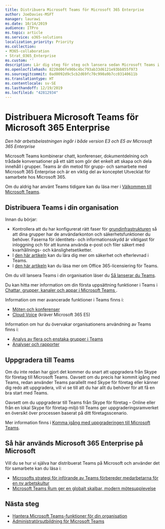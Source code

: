 ```yaml
---
title: Distribuera Microsoft Teams för Microsoft 365 Enterprise
author: JoeDavies-MSFT
manager: laurawi
ms.date: 10/14/2019
audience: ITPro
ms.topic: article
ms.service: o365-solutions
localization_priority: Priority
ms.collection:
- M365-collaboration
- Strat_O365_Enterprise
ms.custom: ''
description: Lär dig steg för steg och lansera sedan Microsoft Teams i hela organisationen.
ms.openlocfilehash: 8220d06fe90bc4bc793ab33d6121e93bb855f973
ms.sourcegitcommit: 0ad0092d9c5cb2d69fc70c990a9b7cc03140611b
ms.translationtype: HT
ms.contentlocale: sv-SE
ms.lasthandoff: 12/19/2019
ms.locfileid: "42812934"
---
```

# <a name="deploy-microsoft-teams-for-microsoft-365-enterprise"></a>Distribuera Microsoft Teams för Microsoft 365 Enterprise

*Den här arbetsbelastningen ingår i både version E3 och E5 av Microsoft 365 Enterprise*

Microsoft Teams kombinerar chatt, konferenser, dokumentdelning och trådade konversationer på ett sätt som gör det enkelt att skapa och dela innehåll i grupper. Teams är din metod för grupp- och samarbete med Microsoft 365 Enterprise och är en viktig del av konceptet Utvecklat för samarbete hos Microsoft 365. 

Om du aldrig har använt Teams tidigare kan du läsa mer i [Välkommen till Microsoft Teams](https://docs.microsoft.com/MicrosoftTeams/teams-overview). 


## <a name="roll-out-teams-to-your-organization"></a>Distribuera Teams i din organisation

Innan du börjar:

- Kontrollera att du har konfigurerat rätt faser för [grundinfrastrukturen](deploy-foundation-infrastructure.md) så att dina grupper har de användarkonton och säkerhetsfunktioner du behöver. Faserna för identitets- och informationsskydd är viktigast för inloggning och för att kunna använda e-post och filer säkert med kvarhållnings- och känslighetsetiketter.
- I [den här artikeln](https://docs.microsoft.com/microsoftteams/security-compliance-overview) kan du lära dig mer om säkerhet och efterlevnad i Teams.
- I [den här artikeln](https://docs.microsoft.com/microsoftteams/office-365-licensing) kan du läsa mer om Office 365-licensiering för Teams.

Om du vill lansera Teams i din organisation läser du [Så lanserar du Teams](https://docs.microsoft.com/microsoftteams/how-to-roll-out-teams).

Du kan hitta mer information om din första uppsättning funktioner i Teams i [Chattar, grupper, kanaler och appar i Microsoft Teams
](https://docs.microsoft.com/MicrosoftTeams/deploy-chat-teams-channels-microsoft-teams-landing-page).

Information om mer avancerade funktioner i Teams finns i:

- [Möten och konferenser](https://docs.microsoft.com/microsoftteams/deploy-meetings-microsoft-teams-landing-page)
- [Cloud Voice](https://docs.microsoft.com/microsoftteams/cloud-voice-landing-page) (kräver Microsoft 365 E5)

Information om hur du övervakar organisationens användning av Teams finns i:

- [Analys av flera och enstaka grupper i Teams](https://docs.microsoft.com/microsoftteams/teams-analytics-and-reports/cross-team-per-team-analytics)
- [Analyser och rapporter](https://docs.microsoft.com/microsoftteams/teams-analytics-and-reports/teams-reporting-reference)


## <a name="upgrade-to-teams"></a>Uppgradera till Teams

Om du inte redan har gjort det kommer du snart att uppgradera från Skype för företag till Microsoft Teams. Oavsett om du precis har kommit igång med Teams, redan använder Teams parallellt med Skype för företag eller känner dig redo att uppgradera, vill vi se till att du har allt du behöver för att få en bra start med Teams.

Oavsett om du uppgraderar till Teams från Skype för företag – Online eller från en lokal Skype för företag-miljö till Teams ger uppgraderingsramverket en översikt över processen baserat på ditt företagsscenario.
 
Mer information finns i [Komma igång med uppgraderingen till Microsoft Teams](https://docs.microsoft.com/MicrosoftTeams/upgrade-start-here).

## <a name="how-microsoft-does-microsoft-365-enterprise"></a>Så här används Microsoft 365 Enterprise på Microsoft

Vill du se hur vi själva har distribuerat Teams på Microsoft och använder det för samarbete kan du läsa i:

- [Microsofts strategi för införande av Teams förbereder medarbetarna för en ny arbetskultur](https://www.microsoft.com/itshowcase/microsoft-teams-adoption-strategy-prepares-employees-for-a-new-culture-of-work)
- [Microsoft Teams Rum ger en globalt skalbar, modern mötesupplevelse](https://www.microsoft.com/itshowcase/with-microsoft-teams-rooms-comes-a-globally-scalable-modern-meeting-experience)

## <a name="next-steps"></a>Nästa steg

- [Hantera Microsoft Teams-funktioner för din organisation](https://docs.microsoft.com/microsoftteams/enable-features-office-365)
- [Administratörsutbildning för Microsoft Teams](https://docs.microsoft.com/microsoftteams/itadmin-readiness)

